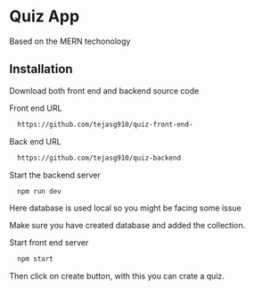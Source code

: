 # Quiz App

Based on the MERN techonology

## Installation

Download both front end and backend source code

Front end URL

```bash
  https://github.com/tejasg910/quiz-front-end-
```

Back end URL

```bash
  https://github.com/tejasg910/quiz-backend
```

Start the backend server

```bash
  npm run dev
```

Here database is used local so you might be facing some issue

Make sure you have created database and added the collection.

Start front end server

```bash
  npm start
```

Then click on create button, with this you can crate a quiz.
